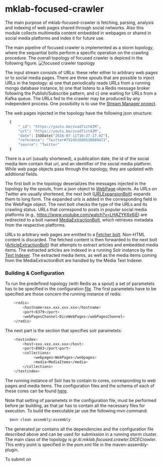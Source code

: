 mklab-focused-crawler
=====================

The main purpose of mklab-focused-crawler is fetching, parsing, analysis and indexing of web pages shared through social networks. Also this module collects multimedia content
embedded in webpages or shared in social media platforms and index it for future use.

The main pipeline of focused crawler is implemented as a storm topology, where the sequantial bolts perform a specific operation on the crawling procedure. The overall topology of focused crawler is depiced in the following figure.
![focused crawler topology](https://github.com/MKLab-ITI/mklab-focused-crawler/blob/dice/imgs/storm%20topologies.png)

The input stream consists of URLs: these refer either to arbitrary web pages or to social media pages. There are three spouts that are possible to inject URLs in the topology: a) one that periodically reads URLs from a running mongo database instance, b) one that listens to a Redis message broker following the Publish/Subscribe pattern, and c) one waiting for URLs from a Kafka queue.
The URLs fed to the crawler may be produced by any independent process. One possibility is to use the [Stream Manager project](https://github.com/MKLab-ITI/mklab-stream-manager).

The web pages injected in the topology have the following json structure:
```sh
  {
      "_id": "https://youtu.be/zvad7iztAIM",
      "url": "https://youtu.be/zvad7iztAIM",
      "date": ISODate("2016-07-11T10:37:17.0Z"),
      "reference": "Twitter#752451689530089473",
      "source": "Twitter"
  }
```

There is a url (usually shortened), a publication date, the id of the social media item contain that url, and an identifier of the social media platform. While web page objects pass through the topology, they are updated with additional fields.

The first bolt in the topology deserializes the messages injected in the topology by the spouts, from a json object to [WebPage](https://github.com/MKLab-ITI/mklab-framework-common/blob/master/src/main/java/gr/iti/mklab/framework/common/domain/WebPage.java) objects. As URLs on Twitter are usually shortened, the next bolt ([URLExpansionBolt](https://github.com/MKLab-ITI/mklab-focused-crawler/blob/dice/src/main/java/gr/iti/mklab/focused/crawler/bolts/webpages/URLExpansionBolt.java)) expands them to long form. The expanded urls is added in the corresponding field in the WebPage object. The next bolt checks the type of the URLs and its crawling status. URLs that correspond to posts in popular social media platforms (e.g., https://www.youtube.com/watch?v=LHAZYK6x6iE) are redirected to a bolt named [MediaExtractionBolt](https://github.com/MKLab-ITI/mklab-focused-crawler/blob/dice/src/main/java/gr/iti/mklab/focused/crawler/bolts/media/MediaExtractionBolt.java), which retrieves metadata from the respective platforms.

URLs to arbitrary web pages are emitted to a [Fetcher bolt](https://github.com/MKLab-ITI/mklab-focused-crawler/blob/dice/src/main/java/gr/iti/mklab/focused/crawler/bolts/webpages/WebPageFetcherBolt.java). Non-HTML content is discarded. The fetched content is then forwarded to the next bolt ([ArticleExtractionBolt](https://github.com/MKLab-ITI/mklab-focused-crawler/blob/dice/src/main/java/gr/iti/mklab/focused/crawler/bolts/webpages/ArticleExtractionBolt.java)) that attempts to extract articles and embedded media items. The extracted articles are indexed in a running Solr instance by the [Text Indexer](https://github.com/MKLab-ITI/mklab-focused-crawler/blob/dice/src/main/java/gr/iti/mklab/focused/crawler/bolts/webpages/SolrBolt.java). The extracted media items, as well as the media items coming from the MediaExtractionBolt are handled by the Media Text Indexer.


### Building & Configuration  

To run the predefined topology (with Redis as a spout) a set of parametets has to be specified in the configuration [file](https://github.com/MKLab-ITI/mklab-focused-crawler/blob/dice/src/main/resources/dice.crawler.xml). The first parametets have to be specified are those concern the running instance of redis:

```sh
    <redis>
        <hostname>xxx.xxx.xxx.xxx</hostname>
        <port>6379</port>
        <webPagesChannel>DiceWebPages</webPagesChannel>
    </redis>
```

The next part is the section that specifies solr parametets:

```sh
    <textindex>
        <host>xxx.xxx.xxx.xxx</host>
        <port>8983</port>port>
        <collections>
        	 <webpages>WebPages</webpages>
        	 <media>MediaItems</media>
        </collections>
    </textindex>
```

The running instance of Solr has to contain to cores, corresponding to web pages and media items. The configuration files and the schema of each of these cores can be found [here](https://github.com/MKLab-ITI/mmdemo-dockerized/tree/master/solr-cores).

Note that setting of parametets in the configuration file, must be performed before jar building, as that jar has to contain all the necessary files for execution.
To build the executable jar use the following mvn command:

```sh
  $mvn clean assembly:assembly
```

The generated jar contains all the dependencies and the configuration file described above and can be used for submission in a running storm cluster. The main class of the topology is *gr.iti.mklab.focused.crawler.DICECrawler*. This entry point is specified in the pom.xml file in the maven-assembly-plugin.

To submit on
